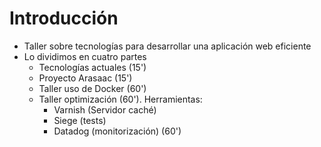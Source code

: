 # Introducción

- Taller sobre tecnologías para desarrollar una aplicación web eficiente
- Lo dividimos en cuatro partes
  - Tecnologías actuales (15')
  - Proyecto Arasaac (15')
  - Taller uso de Docker (60')
  - Taller optimización (60'). Herramientas:
    - Varnish (Servidor caché)
    - Siege (tests)
    - Datadog (monitorización) (60')
